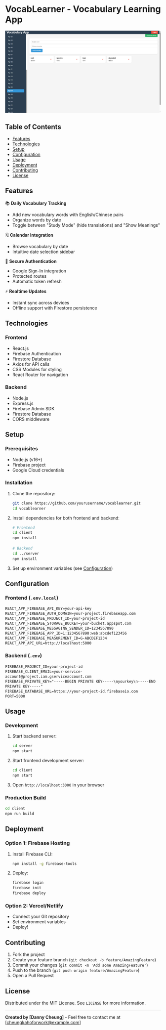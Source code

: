 # VocabLearner - Vocabulary Learning App

![VocabLearner Screenshot](https://github.com/dannycheungho/vocablearner/blob/master/vocab-app/blob/main.png?raw=true)

## Table of Contents
- [Features](#features)
- [Technologies](#technologies)
- [Setup](#setup)
- [Configuration](#configuration)
- [Usage](#usage)
- [Deployment](#deployment)
- [Contributing](#contributing)
- [License](#license)

## Features

📚 **Daily Vocabulary Tracking**
- Add new vocabulary words with English/Chinese pairs
- Organize words by date
- Toggle between "Study Mode" (hide translations) and "Show Meanings"

🗓 **Calendar Integration**
- Browse vocabulary by date
- Intuitive date selection sidebar

🔐 **Secure Authentication**
- Google Sign-In integration
- Protected routes
- Automatic token refresh

⚡ **Realtime Updates**
- Instant sync across devices
- Offline support with Firestore persistence

## Technologies

### Frontend
- React.js
- Firebase Authentication
- Firestore Database
- Axios for API calls
- CSS Modules for styling
- React Router for navigation

### Backend
- Node.js
- Express.js
- Firebase Admin SDK
- Firestore Database
- CORS middleware

## Setup

### Prerequisites
- Node.js (v16+)
- Firebase project
- Google Cloud credentials

### Installation
1. Clone the repository:
   ```bash
   git clone https://github.com/yourusername/vocablearner.git
   cd vocablearner
   ```

2. Install dependencies for both frontend and backend:
   ```bash
   # Frontend
   cd client
   npm install
   
   # Backend
   cd ../server
   npm install
   ```

3. Set up environment variables (see [Configuration](#configuration))

## Configuration

### Frontend (`.env.local`)
```
REACT_APP_FIREBASE_API_KEY=your-api-key
REACT_APP_FIREBASE_AUTH_DOMAIN=your-project.firebaseapp.com
REACT_APP_FIREBASE_PROJECT_ID=your-project-id
REACT_APP_FIREBASE_STORAGE_BUCKET=your-bucket.appspot.com
REACT_APP_FIREBASE_MESSAGING_SENDER_ID=1234567890
REACT_APP_FIREBASE_APP_ID=1:1234567890:web:abcdef123456
REACT_APP_FIREBASE_MEASUREMENT_ID=G-ABCDEF1234
REACT_APP_API_URL=http://localhost:5000
```

### Backend (`.env`)
```
FIREBASE_PROJECT_ID=your-project-id
FIREBASE_CLIENT_EMAIL=your-service-account@project.iam.gserviceaccount.com
FIREBASE_PRIVATE_KEY="-----BEGIN PRIVATE KEY-----\nyourkey\n-----END PRIVATE KEY-----"
FIREBASE_DATABASE_URL=https://your-project-id.firebaseio.com
PORT=5000
```

## Usage

### Development
1. Start backend server:
   ```bash
   cd server
   npm start
   ```

2. Start frontend development server:
   ```bash
   cd client
   npm start
   ```

3. Open `http://localhost:3000` in your browser

### Production Build
```bash
cd client
npm run build
```

## Deployment

### Option 1: Firebase Hosting
1. Install Firebase CLI:
   ```bash
   npm install -g firebase-tools
   ```

2. Deploy:
   ```bash
   firebase login
   firebase init
   firebase deploy
   ```

### Option 2: Vercel/Netlify
- Connect your Git repository
- Set environment variables
- Deploy!

## Contributing

1. Fork the project
2. Create your feature branch (`git checkout -b feature/AmazingFeature`)
3. Commit your changes (`git commit -m 'Add some AmazingFeature'`)
4. Push to the branch (`git push origin feature/AmazingFeature`)
5. Open a Pull Request

## License

Distributed under the MIT License. See `LICENSE` for more information.

---

**Created by [Danny Cheung]** - Feel free to contact me at [cheungkahoforwork@example.com]
